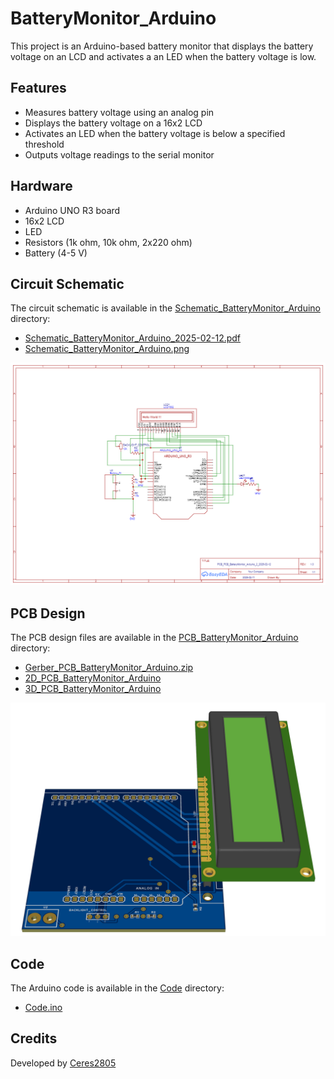 # BatteryMonitor_Arduino

This project is an Arduino-based battery monitor that displays the battery voltage on an LCD and activates a an LED when the battery voltage is low.

## Features

- Measures battery voltage using an analog pin
- Displays the battery voltage on a 16x2 LCD
- Activates an LED when the battery voltage is below a specified threshold
- Outputs voltage readings to the serial monitor

## Hardware

- Arduino UNO R3 board
- 16x2 LCD
- LED
- Resistors (1k ohm, 10k ohm, 2x220 ohm)
- Battery (4-5 V)

## Circuit Schematic

The circuit schematic is available in the [Schematic_BatteryMonitor_Arduino](Schematic_BatteryMonitor_Arduino) directory:
- [Schematic_BatteryMonitor_Arduino_2025-02-12.pdf](Schematic_BatteryMonitor_Arduino/Schematic_BatteryMonitor_Arduino_2025-02-12.pdf)
- [Schematic_BatteryMonitor_Arduino.png](Schematic_BatteryMonitor_Arduino/Schematic_BatteryMonitor_Arduino.png)

![Schematic](Schematic_BatteryMonitor_Arduino/Schematic_BatteryMonitor_Arduino.png)

## PCB Design

The PCB design files are available in the [PCB_BatteryMonitor_Arduino](PCB_BatteryMonitor_Arduino) directory:
- [Gerber_PCB_BatteryMonitor_Arduino.zip](PCB_BatteryMonitor_Arduino/Gerber_PCB_BatteryMonitor_Arduino.zip)
- [2D_PCB_BatteryMonitor_Arduino](PCB_BatteryMonitor_Arduino/2D_PCB_BatteryMonitor_Arduino)
- [3D_PCB_BatteryMonitor_Arduino](PCB_BatteryMonitor_Arduino/3D_PCB_BatteryMonitor_Arduino)

![3D Model](PCB_BatteryMonitor_Arduino/3D_PCB_BatteryMonitor_Arduino/3D_PCB_BatteryMonitor_Arduino.png)

## Code

The Arduino code is available in the [Code](Code) directory:
- [Code.ino](Code/Code.ino)

## Credits

Developed by [Ceres2805](https://github.com/Ceres2805)